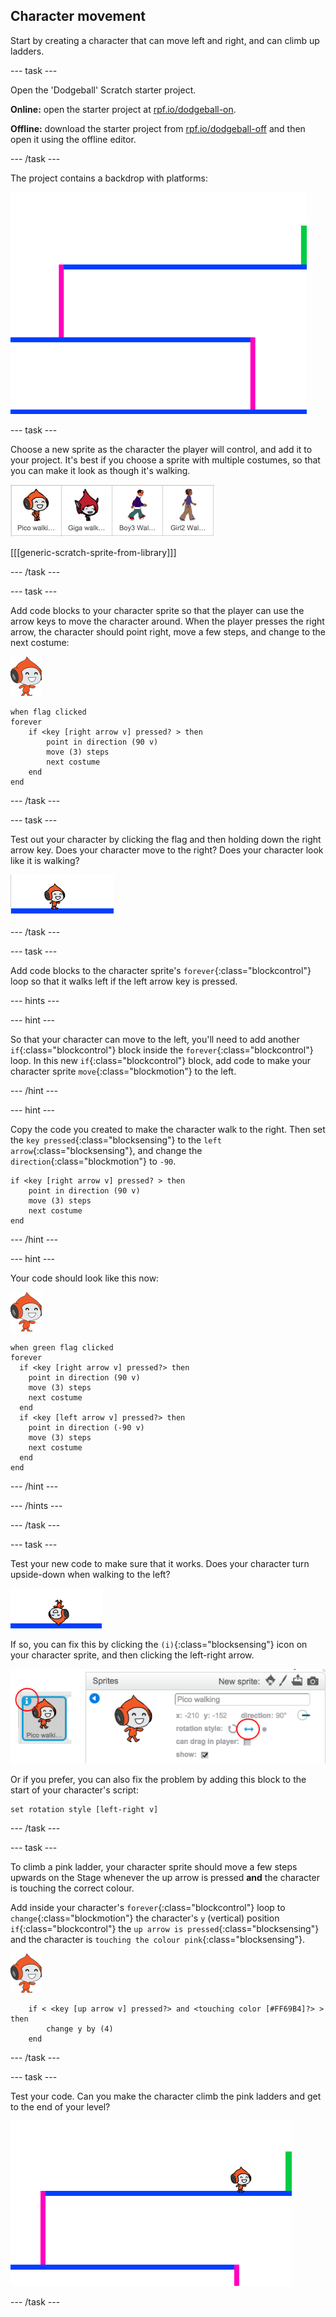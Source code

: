 ## Character movement

Start by creating a character that can move left and right, and can climb up ladders.

--- task ---

Open the 'Dodgeball' Scratch starter project.

**Online:** open the starter project at [rpf.io/dodgeball-on](http://rpf.io/dodgeball-on). 

**Offline:** download the starter project from [rpf.io/dodgeball-off](http://rpf.io/dodgeball-off) and then open it using the offline editor.

--- /task ---

The project contains a backdrop with platforms:

![dodgeball project background](images/dodge-background.png)

--- task ---

Choose a new sprite as the character the player will control, and add it to your project. It's best if you choose a sprite with multiple costumes, so that you can make it look as though it's walking.

![pick a sprite](images/dodge-characters.png)

[[[generic-scratch-sprite-from-library]]]

--- /task ---

--- task ---

Add code blocks to your character sprite so that the player can use the arrow keys to move the character around. When the player presses the right arrow, the character should point right, move a few steps, and change to the next costume:

![pico walking sprite](images/pico_walking_sprite.png)
```blocks
when flag clicked
forever
	if <key [right arrow v] pressed? > then
		point in direction (90 v)
		move (3) steps
		next costume
	end
end
```

--- /task ---

--- task ---

Test out your character by clicking the flag and then holding down the right arrow key. Does your character move to the right? Does your character look like it is walking?

![screenshot](images/dodge-walking.png)

--- /task ---

--- task ---

Add code blocks to the character sprite's `forever`{:class="blockcontrol"} loop so that it walks left if the left arrow key is pressed.

--- hints ---

--- hint ---

So that your character can move to the left, you'll need to add another `if`{:class="blockcontrol"} block inside the `forever`{:class="blockcontrol"} loop. In this new `if`{:class="blockcontrol"} block, add code to make your character sprite `move`{:class="blockmotion"} to the left.

--- /hint ---

--- hint ---

Copy the code you created to make the character walk to the right. Then set the `key pressed`{:class="blocksensing"} to the `left arrow`{:class="blocksensing"}, and change the `direction`{:class="blockmotion"} to `-90`.

```blocks
if <key [right arrow v] pressed? > then
	point in direction (90 v)
	move (3) steps
	next costume
end
```

--- /hint ---

--- hint ---

Your code should look like this now:

![pico walking sprite](images/pico_walking_sprite.png)
```blocks
when green flag clicked
forever 
  if <key [right arrow v] pressed?> then 
    point in direction (90 v)
    move (3) steps
    next costume
  end
  if <key [left arrow v] pressed?> then 
    point in direction (-90 v)
    move (3) steps
    next costume
  end
end
```

--- /hint ---

--- /hints ---

--- /task ---

--- task ---

Test your new code to make sure that it works. Does your character turn upside-down when walking to the left?

![screenshot](images/dodge-upside-down.png)

If so, you can fix this by clicking the `(i)`{:class="blocksensing"} icon on your character sprite, and then clicking the left-right arrow.

![screenshot](images/dodge-left-right.png)

Or if you prefer, you can also fix the problem by adding this block to the start of your character's script:

```blocks
set rotation style [left-right v]
```

--- /task ---

--- task ---

To climb a pink ladder, your character sprite should move a few steps upwards on the Stage whenever the up arrow is pressed **and** the character is touching the correct colour. 

Add inside your character's `forever`{:class="blockcontrol"} loop to `change`{:class="blockmotion"} the character's `y` (vertical) position `if`{:class="blockcontrol"} the `up arrow is pressed`{:class="blocksensing"} and the character is `touching the colour pink`{:class="blocksensing"}.

![pico walking sprite](images/pico_walking_sprite.png)

```blocks
	if < <key [up arrow v] pressed?> and <touching color [#FF69B4]?> > then
		change y by (4)
	end
```

--- /task ---

--- task ---

Test your code. Can you make the character climb the pink ladders and get to the end of your level?

![screenshot](images/dodge-test-character.png)

--- /task ---

